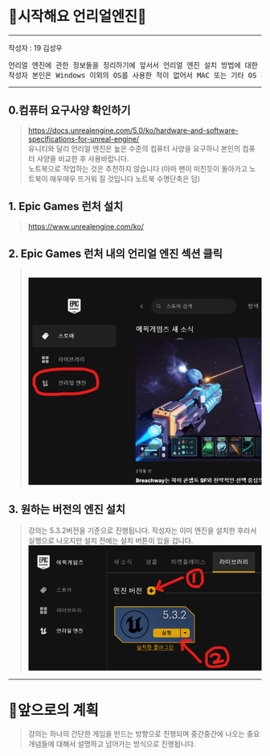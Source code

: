 # :raccoon:시작해요 언리얼엔진🌳


---
작성자 : 19 김성우

<pre>
언리얼 엔진에 관한 정보들을 정리하기에 앞서서 언리얼 엔진 설치 방법에 대한 글을 작성합니다.
작성자 본인은 Windows 이외의 OS를 사용한 적이 없어서 MAC 또는 기타 OS 환경에서의 설치방법은 알지 못하니 아시는 분이 계시다면 수정바랍니다. 
</pre>

---

## 0.컴퓨터 요구사양 확인하기
> https://docs.unrealengine.com/5.0/ko/hardware-and-software-specifications-for-unreal-engine/
> <br>유니티와 달리 언리얼 엔진은 높은 수준의 컴퓨터 사양을 요구하니 본인의 컴퓨터 사양을 비교한 후 사용바랍니다.
> <br>노트북으로 작업하는 것은 추천하지 않습니다 (아마 팬이 미친듯이 돌아가고 노트북이 매우매우 뜨거워 질 것입니다 노트북 수명단축은 덤)

## 1. Epic Games 런처 설치
> https://www.unrealengine.com/ko/


## 2. Epic Games 런처 내의 언리얼 엔진 섹션 클릭
> <br>![image](./Pic/p1.png)


## 3. 원하는 버전의 엔진 설치
> 강의는 5.3.2버전을 기준으로 진행됩니다.
> 작성자는 이미 엔진을 설치한 후라서 실행으로 나오지만 설치 전에는 설치 버튼이 있을 겁니다.
> ![image](./Pic/p2.png)

---

# 📆앞으로의 계획
> 강의는 하나의 간단한 게임을 만드는 방향으로 진행되며 중간중간에 나오는 중요 개념들에 대해서 설명하고 넘어가는 방식으로 진행됩니다.

